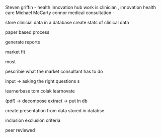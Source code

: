 Steven griffin - health innovation hub 
work is clinician , innovation health care 
Michael McCarty
connor 
medical consultation - 


store clinicial data in a database
create stats of clinical data


paper based process 

generate reports 



market fit 


most 

pescribie what the market consultant has to do

input -> asking the right questions s


learnerbase tom colak 
learnovate



(pdf) -> decompose
extract -> put in db 



create presentation from data stored in databse

inclusion exclusion criteria


peer reviewed 

